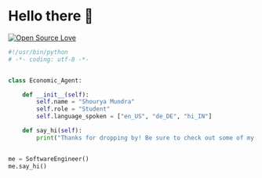 # Hello there 👋

[![Open Source Love](https://badges.frapsoft.com/os/v1/open-source.svg?v=102)](https://github.com/ellerbrock/open-source-badge/)

```python
#!/usr/bin/python
# -*- coding: utf-8 -*-


class Economic_Agent:

    def __init__(self):
        self.name = "Shourya Mundra"
        self.role = "Student"
        self.language_spoken = ["en_US", "de_DE", "hi_IN"]

    def say_hi(self):
        print("Thanks for dropping by! Be sure to check out some of my work.")


me = SoftwareEngineer()
me.say_hi()
```
